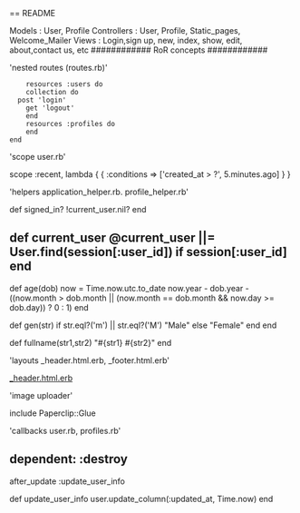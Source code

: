 == README

Models : User, Profile
Controllers : User, Profile, Static_pages, Welcome_Mailer
Views : Login,sign up, new, index, show, edit, about,contact us, etc
############
RoR concepts 
############
 	
 'nested routes   (routes.rb)'
 
		resources :users do 
	    collection do
  	  post 'login'
    	get 'logout'
    	end
    	resources :profiles do
    	end
  	end

 
 'scope user.rb'
 
 scope :recent, lambda { { :conditions => ['created_at > ?', 5.minutes.ago] } }


 'helpers application_helper.rb. profile_helper.rb'

def signed_in?
    !current_user.nil?
  end

 def current_user
     @current_user ||= User.find(session[:user_id]) if session[:user_id]
 end
 ---------------------------------------------------------------------------
 def age(dob)
  now = Time.now.utc.to_date
  now.year - dob.year - ((now.month > dob.month || (now.month == dob.month && now.day >= dob.day)) ? 0 : 1)
end

def gen(str)
 	if str.eql?('m') || str.eql?('M')
 		"Male"
 	else
 		"Female"
 	end
 end

def fullname(str1,str2)
	"#{str1} #{str2}"
end


'layouts _header.html.erb, _footer.html.erb'

[_header.html.erb](app/views/layouts/_header.html.erb)


'image uploader'

include Paperclip::Glue


'callbacks user.rb, profiles.rb'

dependent: :destroy
-------------------
after_update :update_user_info

def update_user_info
		user.update_column(:updated_at, Time.now)
	end




